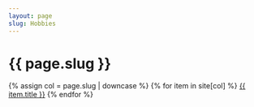 ```yaml
---
layout: page
slug: Hobbies
---
```


<h1>{{ page.slug }}</h1>

{% assign col = page.slug | downcase %}
{% for item in site[col] %}
<a href="{{ item.url }}">{{ item.title }}</a>
{% endfor %}